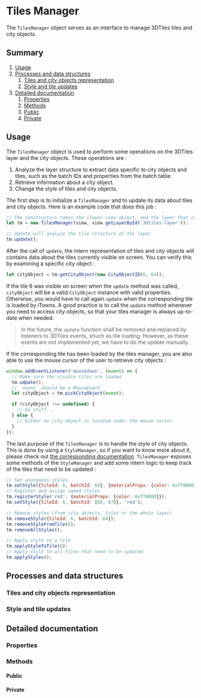 # Tiles Manager

The `TilesManager` object serves as an interface to manage 3DTiles tiles and city objects.

## Summary

1. [Usage](#Usage)
2. [Processes and data structures](#Processes-and-data-structures)
    1. [Tiles and city objects representation](#Tiles-and-city-objects-representation)
    2. [Style and tile updates](#Style-and-tile-updates)
3. [Detailed documentation](#Detailed-documentation)
    1. [Properties](#Properties)
    2. [Methods](#Methods)
      3. [Public](#Public)
      4. [Private](#Private)

## Usage

The `TilesManager` object is used to perform some operations on the 3DTiles layer and the city objects. These operations are :

1. Analyze the layer structure to extract data specific to city objects and tiles, such as the batch IDs and properties from the batch table.
2. Retrieve information about a city object.
3. Change the style of tiles and city objects.

The first step is to initialize a `TilesManager` and to update its data about tiles and city objects. Here is an example code that does this job :

```js
// The constructors takes the iTowns view object, and the layer that contains 3DTiles data
let tm = new TilesManager(view, view.getLayerById('3dtiles-layer'));

// Update will analyze the tile structure of the layer
tm.update();
```

After the call of `update`, the intern representation of tiles and city objects will contains data about the tiles currently visible on screen. You can verify this by examining a specific city object :

```js
let cityObject = tm.getCityObject(new CityObjectID(6, 64));
```

If the tile 6 was visible on screen when the `update` method was called, `cityObject` will be a valid `CityObject` instance with valid properties. Otherwise, you would have to call again `update` when the corresponding tile is loaded by iTowns. A good practice is to call the `update` method whenever you need to access city objects, so that your tiles manager is always up-to-date when needed.

> In the future, the `update` function shall be removed and replaced by listeners to 3DTiles events, shuch as tile loading. However, as these events are not implemented yet, we have to do the update manually.

If the corresponding tile has been loaded by the tiles manager, you are also able to use the mouse cursor of the user to retrieve city objects : 

```js
window.addEventListener('mousedown', (event) => {
  // Make sure the visible tiles are loaded
  tm.udpate();
  // `event` should be a MouseEvent
  let cityObject = tm.pickCityObject(event);

  if (cityObject !== undefined) {
    // Do stuff...
  } else {
    // Either no city object is located under the mouse cursor
  }
});
```

The last purpose of the `TilesManager` is to handle the style of city objects. This is done by using a `StyleManager`, so if you want to know more about it, please check out [the corresponding documentation](./StyleManager.md). `TilesManager` exposes some methods of the `StyleManager` and add some intern logic to keep track of the tiles that need to be updated :

```js
// Set anonymous styles
tm.setStyle({tileId: 6, batchId: 64}, {materialProps: {color: 0xff0000}});
// Register and assign named styles
tm.registerStyle('red', {materialProps: {color: 0xff0000}});
tm.setStyle({tileId: 6, batchId: [66, 67]}, 'red');

// Remove styles (from city objects, tiles or the whole layer)
tm.removeStyle({tileId: 6, batchId: 64});
tm.removeStyleFromTile(6);
tm.removeAllStyles();

// Apply style to a tile
tm.applyStyleToTile(6);
// Apply style to all tiles that need to be updated
tm.applyStyles();

```

## Processes and data structures

### Tiles and city objects representation

### Style and tile updates

## Detailed documentation

### Properties

### Methods

#### Public

#### Private
